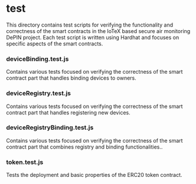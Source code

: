 # test
This directory contains test scripts for verifying the functionality and correctness of the smart contracts in the IoTeX based secure air monitoring DePIN project. Each test script is written using Hardhat and focuses on specific aspects of the smart contracts.

### deviceBinding.test.js
Contains various tests focused on verifying the correctness of the smart contract part that handles binding devices to owners.

### deviceRegistry.test.js
Contains various tests focused on verifying the correctness of the smart contract part that handles registering new devices.

### deviceRegistryBinding.test.js
Contains various tests focused on verifying the correctness of the smart contract part that combines registry and binding functionalities..

### token.test.js
Tests the deployment and basic properties of the ERC20 token contract.